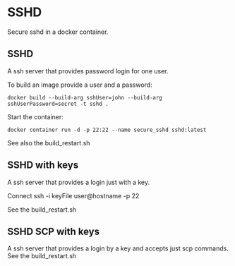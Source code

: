 # SSHD
Secure sshd in a docker container.

## SSHD
A ssh server that provides password login for one user.

To build an image provide a user and a password:
```
docker build --build-arg sshUser=john --build-arg sshUserPassword=secret -t sshd .
```

Start the container:
```
docker container run -d -p 22:22 --name secure_sshd sshd:latest
```

See also the build_restart.sh

## SSHD with keys
A ssh server that provides a login just with a key.

Connect
ssh -i keyFile user@hostname -p 22

See the build_restart.sh


## SSHD SCP with keys
A ssh server that provides a login by a key and accepts just scp commands.
See the build_restart.sh
